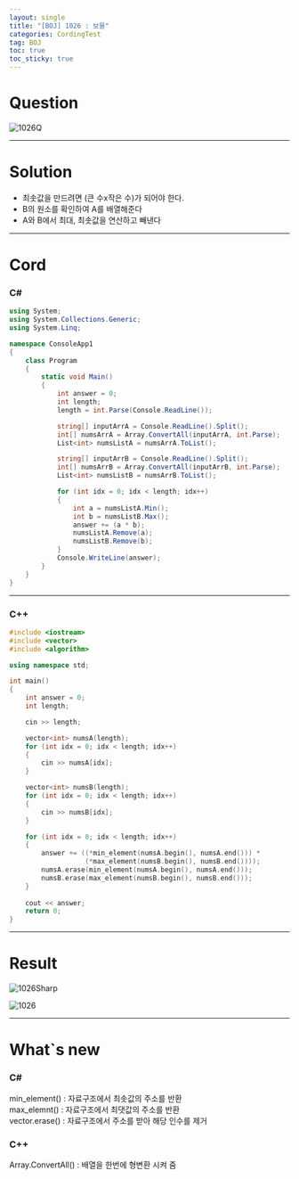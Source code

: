 ```yaml
---
layout: single
title: "[BOJ] 1026 : 보물"
categories: CordingTest
tag: BOJ
toc: true
toc_sticky: true
---
```


# Question
![1026Q](https://user-images.githubusercontent.com/97664446/169689975-3e130727-98b9-4b6a-b13d-a7e2871b3c17.PNG)

***

# Solution
- 최솟값을 만드려면 (큰 수x작은 수)가 되어야 한다.
- B의 원소를 확인하여 A를 배열해준다
- A와 B에서 최대, 최솟값을 연산하고 빼낸다

***

# Cord
### C#

```c#
using System;
using System.Collections.Generic;
using System.Linq;

namespace ConsoleApp1
{
    class Program
    {
        static void Main()
        {
            int answer = 0;
            int length;
            length = int.Parse(Console.ReadLine());

            string[] inputArrA = Console.ReadLine().Split();
            int[] numsArrA = Array.ConvertAll(inputArrA, int.Parse);
            List<int> numsListA = numsArrA.ToList();

            string[] inputArrB = Console.ReadLine().Split();
            int[] numsArrB = Array.ConvertAll(inputArrB, int.Parse);
            List<int> numsListB = numsArrB.ToList();

            for (int idx = 0; idx < length; idx++)
            {
                int a = numsListA.Min();
                int b = numsListB.Max();
                answer += (a * b);
                numsListA.Remove(a);
                numsListB.Remove(b);
            }
            Console.WriteLine(answer);
        }
    }
}
```

***

### C++

```c++
#include <iostream>
#include <vector>
#include <algorithm>

using namespace std;

int main()
{
    int answer = 0;
    int length;

    cin >> length;

    vector<int> numsA(length);
    for (int idx = 0; idx < length; idx++)
    {
        cin >> numsA[idx];
    }

    vector<int> numsB(length);
    for (int idx = 0; idx < length; idx++)
    {
        cin >> numsB[idx];
    }

    for (int idx = 0; idx < length; idx++)
    {
        answer += ((*min_element(numsA.begin(), numsA.end())) *
                   (*max_element(numsB.begin(), numsB.end())));
        numsA.erase(min_element(numsA.begin(), numsA.end()));
        numsB.erase(max_element(numsB.begin(), numsB.end()));
    }
    
    cout << answer;
    return 0;
}
```
***

# Result
![1026Sharp](https://user-images.githubusercontent.com/97664446/168412161-2f0d10f5-875f-4187-a0d5-d54190e01ec3.png)

![1026](https://user-images.githubusercontent.com/97664446/168412160-d60c0aa9-c26c-423c-b65d-20b3bf8d1e4e.PNG)

***

# What`s new
### C#
min_element() : 자료구조에서 최솟값의 주소를 반환 <br>
max_elemnt() : 자료구조에서 최댓값의 주소를 반환 <br>
vector.erase() : 자료구조에서 주소를 받아 해당 인수를 제거 <br>

### C++
Array.ConvertAll() : 배열을 한번에 형변환 시켜 줌 

